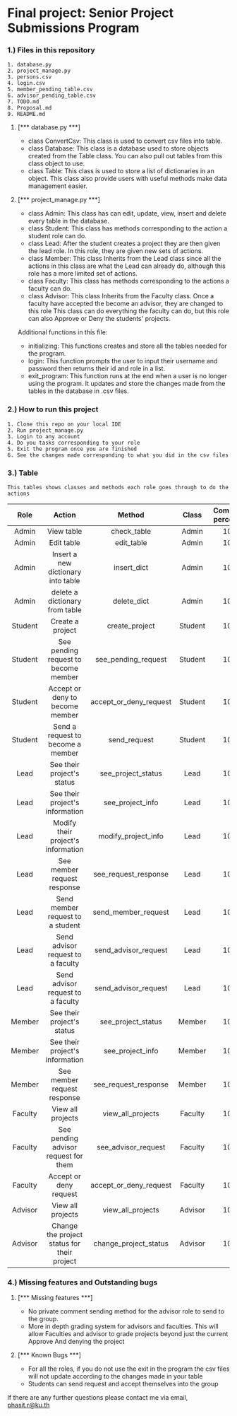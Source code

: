 # Final project: Senior Project Submissions Program

### 1.) Files in this repository ###
    1. database.py
    2. project_manage.py
    3. persons.csv
    4. login.csv
    5. member_pending_table.csv
    6. advisor_pending_table.csv
    7. TODO.md
    8. Proposal.md
    9. README.md

1. [*** database.py ***]
   - class ConvertCsv:
        This class is used to convert csv files into table.
   - class Database:
        This class is a database used to store objects created from the Table
        class. You can also pull out tables from this class object to use.
   - class Table:
        This class is used to store a list of dictionaries in an object. This
        class also provide users with useful methods make data management easier.

2. [*** project_manage.py ***]
   - class Admin:
        This class has can edit, update, view, insert and delete every table in
        the database.
   - class Student:
        This class has methods corresponding to the action a student role can do.
   - class Lead:
        After the student creates a project they are then given the lead role.
        In this role, they are given new sets of actions.
   - class Member:
        This class Inherits from the Lead class since all the actions in this
        class are what the Lead can already do, although this role has a more
        limited set of actions.
   - class Faculty:
        This class has methods corresponding to the actions a faculty can do.
   - class Advisor:
        This class Inherits from the Faculty class. Once a faculty have accepted
        the become an advisor, they are changed to this role  This class can do 
        everything the faculty can do, but this role can also Approve or Deny 
        the students' projects.
   
   Additional functions in this file:
   - initializing:
        This functions creates and store all the tables needed for the program.
   - login:
        This function prompts the user to input their username and password then
        returns their id and role in a list.
   - exit_program:
        This function runs at the end when a user is no longer using the program.
        It updates and store the changes made from the tables in the database in
        .csv files.
        

### 2.) How to run this project ###
    1. Clone this repo on your local IDE
    2. Run project_manage.py
    3. Login to any account
    4. Do you tasks corresponding to your role
    5. Exit the program once you are finished
    6. See the changes made corresponding to what you did in the csv files


### 3.) Table ###
    This tables shows classes and methods each role goes through to do the actions

|  Role   |                   Action                    |         Method         |  Class  | Completion percentage |
|:-------:|:-------------------------------------------:|:----------------------:|:-------:|:---------------------:|
|  Admin  |                 View table                  |      check_table       |  Admin  |         100%          |
|  Admin  |                 Edit table                  |       edit_table       |  Admin  |         100%          |
|  Admin  |     Insert a new dictionary into table      |      insert_dict       |  Admin  |         100%          |
|  Admin  |       delete a dictionary from table        |      delete_dict       |  Admin  |         100%          |
| Student |              Create a project               |     create_project     | Student |         100%          |
| Student |    See pending request to become member     |  see_pending_request   | Student |         100%          |
| Student |       Accept or deny to become member       | accept_or_deny_request | Student |         100%          |
| Student |      Send a request to become a member      |      send_request      | Student |         100%          |
|  Lead   |         See their project's status          |   see_project_status   |  Lead   |         100%          |
|  Lead   |       See their project's information       |    see_project_info    |  Lead   |         100%          |
|  Lead   |     Modify their project's information      |  modify_project_info   |  Lead   |         100%          |
|  Lead   |         See member request response         |  see_request_response  |  Lead   |         100%          |
|  Lead   |      Send member request to a student       |  send_member_request   |  Lead   |         100%          |
|  Lead   |      Send advisor request to a faculty      |  send_advisor_request  |  Lead   |         100%          |
|  Lead   |      Send advisor request to a faculty      |  send_advisor_request  |  Lead   |         100%          |
| Member  |         See their project's status          |   see_project_status   | Member  |         100%          |
| Member  |       See their project's information       |    see_project_info    | Member  |         100%          |
| Member  |         See member request response         |  see_request_response  | Member  |         100%          |
| Faculty |              View all projects              |   view_all_projects    | Faculty |         100%          |
| Faculty |    See pending advisor request for them     |  see_advisor_request   | Faculty |         100%          |
| Faculty |           Accept or deny request            | accept_or_deny_request | Faculty |         100%          |
| Advisor |              View all projects              |   view_all_projects    | Advisor |         100%          |
| Advisor | Change the project status for their project | change_project_status  | Advisor |         100%          |


### 4.) Missing features and Outstanding bugs ###

1. [*** Missing features ***]
    - No private comment sending method for the advisor role to send to the 
      group.
    - More in depth grading system for advisors and faculties. This will allow
      Faculties and advisor to grade projects beyond just the current Approve 
      And denying the project

2. [*** Known Bugs ***]
    - For all the roles, if you do not use the exit in the program the csv files
      will not update according to the changes made in your table
    - Students can send request and accept themselves into the group


If there are any further questions please contact me via email, phasit.r@ku.th